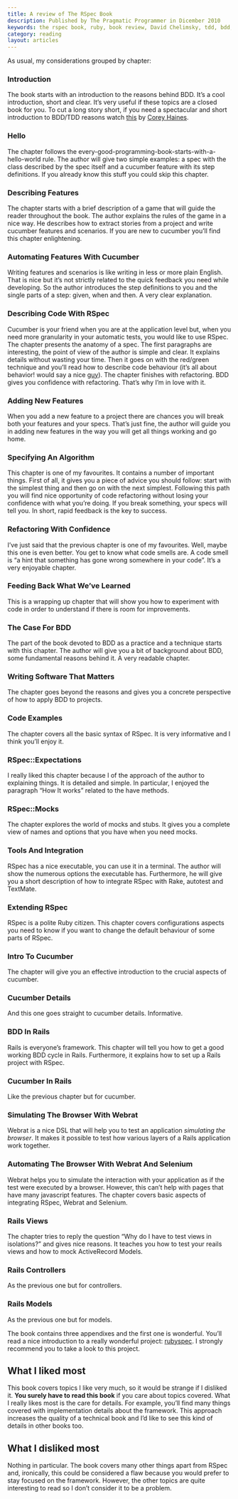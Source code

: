 ```yaml
---
title: A review of The RSpec Book
description: Published by The Pragmatic Programmer in Dicember 2010
keywords: the rspec book, ruby, book review, David Chelimsky, tdd, bdd, cucumber
category: reading
layout: articles
---
```


As usual, my considerations grouped by chapter:

### Introduction

The book starts with an introduction to the reasons behind BDD. It’s a cool
introduction, short and clear. It’s very useful if these topics are a closed
book for you. To cut a long story short, if you need a spectacular and short
introduction to BDD/TDD reasons watch [this](http://vimeo.com/23061155) by
[Corey Haines](http://coreyhaines.com/).

### Hello

The chapter follows the every-good-programming-book-starts-with-a-hello-world
rule. The author will give two simple examples: a spec with the class
described by the spec itself and a cucumber feature with its step definitions.
If you already know this stuff you could skip this chapter.

### Describing Features

The chapter starts with a brief description of a game that will guide the
reader throughout the book. The author explains the rules of the game in a
nice way. He describes how to extract stories from a project and write
cucumber features and scenarios. If you are new to cucumber you’ll find this
chapter enlightening.

### Automating Features With Cucumber

Writing features and scenarios is like writing in less or more plain English.
That is nice but it’s not strictly related to the quick feedback you need
while developing. So the author introduces the step definitions to you and the
single parts of a step: given, when and then. A very clear explanation.

### Describing Code With RSpec

Cucumber is your friend when you are at the application level but, when you
need more granularity in your automatic tests, you would like to use RSpec.
The chapter presents the anatomy of a spec. The first paragraphs are
interesting, the point of view of the author is simple and clear. It explains
details without wasting your time. Then it goes on with the red/green
technique and you’ll read how to describe code behaviour (it’s all about
behavior! would say a nice [guy](http://dannorth.net/)). The chapter finishes
with refactoring. BDD gives you confidence with refactoring. That’s why I’m in
love with it.

### Adding New Features

When you add a new feature to a project there are chances you will break both
your features and your specs. That’s just fine, the author will guide you in
adding new features in the way you will get all things working and go home.

### Specifying An Algorithm

This chapter is one of my favourites. It contains a number of important
things. First of all, it gives you a piece of advice you should follow: start
with the simplest thing and then go on with the next simplest. Following this
path you will find nice opportunity of code refactoring without losing your
confidence with what you’re doing. If you break something, your specs will
tell you. In short, rapid feedback is the key to success.

### Refactoring With Confidence

I’ve just said that the previous chapter is one of my favourites. Well, maybe
this one is even better. You get to know what code smells are. A code smell is
“a hint that something has gone wrong somewhere in your code”. It’s a very
enjoyable chapter.

### Feeding Back What We’ve Learned

This is a wrapping up chapter that will show you how to experiment with code
in order to understand if there is room for improvements.

### The Case For BDD

The part of the book devoted to BDD as a practice and a technique starts with
this chapter. The author will give you a bit of background about BDD, some
fundamental reasons behind it. A very readable chapter.

### Writing Software That Matters

The chapter goes beyond the reasons and gives you a concrete perspective of
how to apply BDD to projects.

### Code Examples

The chapter covers all the basic syntax of RSpec. It is very informative and I
think you’ll enjoy it.

### RSpec::Expectations

I really liked this chapter because I of the approach of the author to
explaining things. It is detailed and simple. In particular, I enjoyed the
paragraph “How It works” related to the have methods.

### RSpec::Mocks

The chapter explores the world of mocks and stubs. It gives you a complete view of names and options that you have when you need mocks.

### Tools And Integration

RSpec has a nice executable, you can use it in a terminal. The author will
show the numerous options the executable has. Furthermore, he will give you a
short description of how to integrate RSpec with Rake, autotest and TextMate.

### Extending RSpec

RSpec is a polite Ruby citizen. This chapter covers configurations aspects you
need to know if you want to change the default behaviour of some parts of
RSpec.

### Intro To Cucumber

The chapter will give you an effective introduction to the crucial aspects of
cucumber.

### Cucumber Details

And this one goes straight to cucumber details. Informative.

### BDD In Rails

Rails is everyone’s framework. This chapter will tell you how to get a good
working BDD cycle in Rails. Furthermore, it explains how to set up a Rails
project with RSpec.

### Cucumber In Rails

Like the previous chapter but for cucumber.

### Simulating The Browser With Webrat

Webrat is a nice DSL that will help you to test an application *simulating the
browser*. It makes it possible to test how various layers of a Rails
application work together.

### Automating The Browser With Webrat And Selenium

Webrat helps you to simulate the interaction with your application as if the
test were executed by a browser. However, this can’t help with pages that have
many javascript features. The chapter covers basic aspects of integrating
RSpec, Webrat and Selenium.

### Rails Views

The chapter tries to reply the question “Why do I have to test views in
isolations?” and gives nice reasons. It teaches you how to test your reails
views and how to mock ActiveRecord Models.

### Rails Controllers

As the previous one but for controllers.

### Rails Models

As the previous one but for models.

The book contains three appendixes and the first one is wonderful. You’ll read
a nice introduction to a really wonderful project:
[rubyspec](http://rubyspec.org/). I strongly recommend you to take a look to
this project.

What I liked most
-----------------

This book covers topics I like very much, so it would be strange if I disliked
it. **You surely have to read this book** if you care about topics covered.
What I really likes most is the care for details. For example, you’ll find
many things covered with implementation details about the framework. This
approach increases the quality of a technical book and I’d like to see this
kind of details in other books too.

What I disliked most
--------------------

Nothing in particular. The book covers many other things apart from RSpec and,
ironically, this could be considered a flaw because you would prefer to stay
focused on the framework. However, the other topics are quite interesting to
read so I don’t consider it to be a problem.
